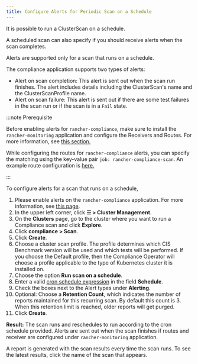 ```yaml
---
title: Configure Alerts for Periodic Scan on a Schedule
---
```


<head>
  <link rel="canonical" href="https://ranchermanager.docs.rancher.com/how-to-guides/advanced-user-guides/compliance-scan-guides/configure-alerts-for-periodic-scan-on-a-schedule"/>
</head>

It is possible to run a ClusterScan on a schedule.

A scheduled scan can also specify if you should receive alerts when the scan completes.

Alerts are supported only for a scan that runs on a schedule.

The compliance application supports two types of alerts:

- Alert on scan completion: This alert is sent out when the scan run finishes. The alert includes details including the ClusterScan's name and the ClusterScanProfile name.
- Alert on scan failure: This alert is sent out if there are some test failures in the scan run or if the scan is in a `Fail` state.

:::note Prerequisite

Before enabling alerts for `rancher-compliance`, make sure to install the `rancher-monitoring` application and configure the Receivers and Routes. For more information, see [this section.](../../../reference-guides/monitoring-v2-configuration/receivers.md)

While configuring the routes for `rancher-compliance` alerts, you can specify the matching using the key-value pair `job: rancher-compliance-scan`. An example route configuration is [here.](../../../reference-guides/monitoring-v2-configuration/receivers.md#example-route-config-for-compliance-scan-alerts)

:::

To configure alerts for a scan that runs on a schedule,

1. Please enable alerts on the `rancher-compliance` application. For more information, see [this page](../../../how-to-guides/advanced-user-guides/compliance-scan-guides/enable-alerting-for-rancher-compliance.md).
1. In the upper left corner, click **☰ > Cluster Management**.
1. On the **Clusters** page, go to the cluster where you want to run a Compliance scan and click **Explore**.
1. Click **compliance > Scan**.
1. Click **Create**.
1. Choose a cluster scan profile. The profile determines which CIS Benchmark version will be used and which tests will be performed. If you choose the Default profile, then the Compliance Operator will choose a profile applicable to the type of Kubernetes cluster it is installed on.
1. Choose the option **Run scan on a schedule**.
1. Enter a valid [cron schedule expression](https://en.wikipedia.org/wiki/Cron#CRON_expression) in the field **Schedule**.
1. Check the boxes next to the Alert types under **Alerting**.
1. Optional: Choose a **Retention Count**, which indicates the number of reports maintained for this recurring scan. By default this count is 3. When this retention limit is reached, older reports will get purged.
1. Click **Create**.

**Result:** The scan runs and reschedules to run according to the cron schedule provided. Alerts are sent out when the scan finishes if routes and receiver are configured under `rancher-monitoring` application.

A report is generated with the scan results every time the scan runs. To see the latest results, click the name of the scan that appears.
